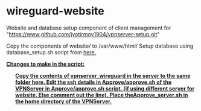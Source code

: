 # wireguard-website
Website and database setup component of client management for "https://www.github.com/jyotirmoy1904/vpnserver-setup.git"

Copy the components of website/ to /var/www/html/
Setup database using database_setup.sh script from 
<a href="https://github.com/jyotirmoy1904/vpnserver-setup/blob/master/database_setup.sh"> here.
 
<b>
  Changes to make in the script:
        <ul>
         <l1>Copy the contents of vpnserver_wireguard in the server to the same folder here.
         <l2>Edit the ssh details in Approve/approve.sh of the VPNServer in Approve/approve.sh script. (if using different server for website. Else comment out the line).
         <l3>Place theApprove_server.sh in the home directory of the VPNServer.
